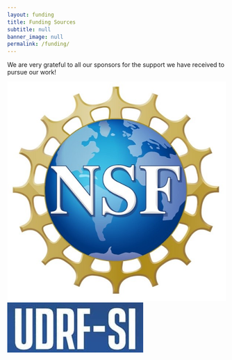```yaml
---
layout: funding
title: Funding Sources
subtitle: null
banner_image: null
permalink: /funding/
---
```


We are very grateful to all our sponsors for the 
support we have received to pursue our work!  

![nsf](assets/images/nsf.jpg)
![udrf_si](assets/images/udrf_si.jpg)
